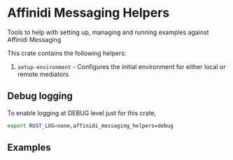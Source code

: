 # Affinidi Messaging Helpers

Tools to help with setting up, managing and running examples against Affinidi Messaging

This crate contains the following helpers:

  1. `setup-environment` - Configures the initial environment for either local or remote mediators

## Debug logging

To enable logging at DEBUG level just for this crate,

```bash
export RUST_LOG=none,affinidi_messaging_helpers=debug
```

## Examples
